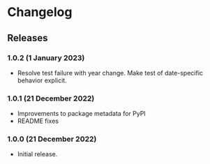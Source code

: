 # Changelog

## Releases

### 1.0.2 (1 January 2023)

* Resolve test failure with year change. Make test of date-specific behavior
  explicit.

### 1.0.1 (21 December 2022)

* Improvements to package metadata for PyPI
* README fixes

### 1.0.0 (21 December 2022)

* Initial release.
